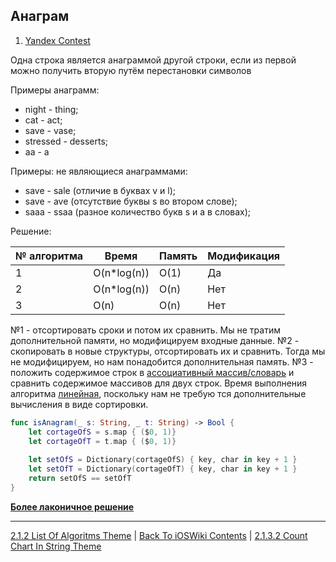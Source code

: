 ## Анаграм

1. [Yandex Contest](https://contest.yandex.ru/contest/8458/problems/E/)

Одна строка является анаграммой другой строки, если из первой можно получить вторую путём перестановки символов

Примеры анаграмм:

* night - thing;
* cat - act;
* save - vase;
* stressed - desserts;
* aa - a

Примеры: не являющиеся анаграммами:

* save - sale (отличие в буквах v и l);
* save - ave (отсутствие буквы s во втором слове);
* saaa - ssaa (разное количество букв s и a в словах);

Решение:

| № алгоритма | Время | Память | Модификация |
|------------|------------|------------|------------|
| 1 | O(n*log(n)) | O(1) | Да |
| 2 | O(n*log(n))| O(n) | Нет |
| 3 | O(n)| O(n) | Нет |

№1 - отсортировать сроки и потом их сравнить. Мы не тратим дополнительной памяти, но модифицируем входные данные.
№2 - скопировать в новые структуры, отсортировать их и сравнить. Тогда мы не модифицируем, но нам понадобится дополнительная память.
№3 - положить содержимое строк в [ассоциативный массив/словарь](/5%20Swift/5.3%20DataRepresentations/5.3.1%20DataTypes/5.3.1.4%20ValueTypes/CollectionsAndTuple/AssociatedArray.md) и сравнить содержимое массивов для двух строк. Время выполнения алгоритма [линейная](../2.1.2%20ListOfAlgoritms.md), поскольку нам не требую тся дополнительные вычисления в виде сортировки.

```swift
func isAnagram(_ s: String, _ t: String) -> Bool {
    let cortageOfS = s.map { ($0, 1)}
    let cortageOfT = t.map { ($0, 1)}
    
    let setOfS = Dictionary(cortageOfS) { key, char in key + 1 }
    let setOfT = Dictionary(cortageOfT) { key, char in key + 1 }
    return setOfS == setOfT
}
```

[**Более лаконичное решение**](https://github.com/TerryHuangHD/LeetCode-Swift/blob/master/String/ValidAnagram.swift)

---

[2.1.2 List Of Algoritms Theme](../2.1.2%20ListOfAlgoritms.md) | [Back To iOSWiki Contents](https://github.com/eldaroid/iOSWiki) | [2.1.3.2 Count Chart In String Theme](./2.1.3.2%20CountCharInStr.md)
